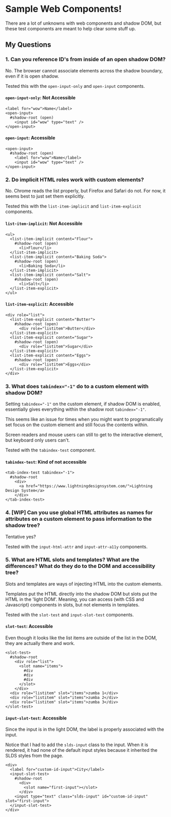 # Sample Web Components!

There are a lot of unknowns with web components and shadow DOM, but these test components are meant to help clear some stuff up.

## My Questions
### 1. Can you reference ID's from inside of an open shadow DOM?

No. The browser cannot associate elements across the shadow boundary, even if it is open shadow.

Tested this with the `open-input-only` and `open-input` components.

#### `open-input-only`: Not Accessible
```
<label for="wow">Name</label>
<open-input>
  #shadow-root (open)
    <input id="wow" type="text" />
</open-input>
```

#### `open-input`: Accessible
```
<open-input>
  #shadow-root (open)
    <label for="wow">Name</label>
    <input id="wow" type="text" />
</open-input>
```

### 2. Do implicit HTML roles work with custom elements?

No. Chrome reads the list properly, but Firefox and Safari do not. For now, it seems best to just set them explicitly.

Tested this with the `list-item-implicit` and `list-item-explicit` components.

#### `list-item-implicit`: Not Accessible
```
<ul>
  <list-item-implicit content="Flour">
    #shadow-root (open)
      <li>Flour</li>
  </list-item-implicit>
  <list-item-implicit content="Baking Soda">
    #shadow-root (open)
      <li>Baking Soda</li>
  </list-item-implicit>
  <list-item-implicit content="Salt">
    #shadow-root (open)
      <li>Salt</li>
  </list-item-explicit>
</ul>
```

#### `list-item-explicit`: Accessible
```
<div role="list">
  <list-item-explicit content="Butter">
    #shadow-root (open)
      <div role="listitem">Butter</div>
  </list-item-explicit>
  <list-item-explicit content="Sugar">
    #shadow-root (open)
      <div role="listitem">Sugar</div>
  </list-item-explicit>
  <list-item-explicit content="Eggs">
    #shadow-root (open)
      <div role="listitem">Eggs</div>
  </list-item-explicit>
</div>
```

### 3. What does `tabindex="-1"` do to a custom element with shadow DOM?

Setting `tabindex="-1"` on the custom element, if shadow DOM is enabled, essentially gives everything within the shadow root `tabindex="-1"`.

This seems like an issue for times when you might want to programatically set focus on the custom element and still focus the contents within.

Screen readers and mouse users can still to get to the interactive element, but keyboard only users can't.

Tested with the `tabindex-test` component.

#### `tabindex-test`: Kind of not accessible
```
<tab-index-test tabindex="-1">
  #shadow-root
    <div>
      <a href="https://www.lightningdesignsystem.com/">Lightning Design System</a>
    </div>
</tab-index-test>
```

### 4. [WIP] Can you use global HTML attributes as names for attributes on a custom element to pass information to the shadow tree?

Tentative yes?

Tested with the `input-html-attr` and `input-attr-a11y` components.

### 5. What are HTML slots and templates? What are the differences? What do they do to the DOM and accessibility tree?

Slots and templates are ways of injecting HTML into the custom elements.

Templates put the HTML directly into the shadow DOM but slots put the HTML in the 'light DOM'. Meaning, you can access (with CSS and Javascript) components in slots, but not elements in templates.

Tested with the `slot-test` and `input-slot-test` components.

#### `slot-test`: Accessible
Even though it looks like the list items are outside of the list in the DOM, they are actually there and work.

```
<slot-test>
  #shadow-root
    <div role="list">
      <slot name="items">
        #div
        #div
        #div
      </slot>
    </div>
  <div role="listitem" slot="items">zumba 1</div>
  <div role="listitem" slot="items">zumba 2</div>
  <div role="listitem" slot="items">zumba 3</div> 
</slot-test>
```

#### `input-slot-test`: Accessible
Since the input is in the light DOM, the label is properly associated with the input.

Notice that I had to add the `slds-input` class to the input. When it is rendered, it had none of the default input styles because it inherited the SLDS styles from the page.

```
<div>
  <label for="custom-id-input">City</label>
  <input-slot-test>
    #shadow-root
      <div>
        <slot name="first-input"></slot>
      </div>
    <input type="text" class="slds-input" id="custom-id-input" slot="first-input">
  </input-slot-test>
</div>
```
